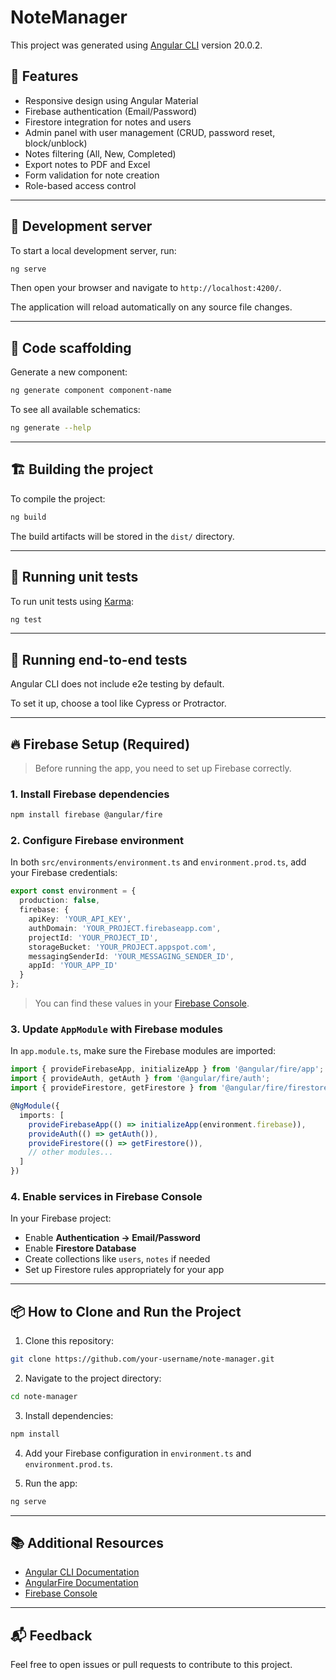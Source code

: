 # NoteManager

This project was generated using [Angular CLI](https://github.com/angular/angular-cli) version 20.0.2.

## 🚀 Features

- Responsive design using Angular Material
- Firebase authentication (Email/Password)
- Firestore integration for notes and users
- Admin panel with user management (CRUD, password reset, block/unblock)
- Notes filtering (All, New, Completed)
- Export notes to PDF and Excel
- Form validation for note creation
- Role-based access control

---

## 🔧 Development server

To start a local development server, run:

```bash
ng serve
```

Then open your browser and navigate to `http://localhost:4200/`.

The application will reload automatically on any source file changes.

---

## 🔨 Code scaffolding

Generate a new component:

```bash
ng generate component component-name
```

To see all available schematics:

```bash
ng generate --help
```

---

## 🏗️ Building the project

To compile the project:

```bash
ng build
```

The build artifacts will be stored in the `dist/` directory.

---

## 🧪 Running unit tests

To run unit tests using [Karma](https://karma-runner.github.io):

```bash
ng test
```

---

## 🧪 Running end-to-end tests

Angular CLI does not include e2e testing by default.

To set it up, choose a tool like Cypress or Protractor.

---

## 🔥 Firebase Setup (Required)

> Before running the app, you need to set up Firebase correctly.

### 1. Install Firebase dependencies

```bash
npm install firebase @angular/fire
```

### 2. Configure Firebase environment

In both `src/environments/environment.ts` and `environment.prod.ts`, add your Firebase credentials:

```ts
export const environment = {
  production: false,
  firebase: {
    apiKey: 'YOUR_API_KEY',
    authDomain: 'YOUR_PROJECT.firebaseapp.com',
    projectId: 'YOUR_PROJECT_ID',
    storageBucket: 'YOUR_PROJECT.appspot.com',
    messagingSenderId: 'YOUR_MESSAGING_SENDER_ID',
    appId: 'YOUR_APP_ID'
  }
};
```

> You can find these values in your [Firebase Console](https://console.firebase.google.com/).

### 3. Update `AppModule` with Firebase modules

In `app.module.ts`, make sure the Firebase modules are imported:

```ts
import { provideFirebaseApp, initializeApp } from '@angular/fire/app';
import { provideAuth, getAuth } from '@angular/fire/auth';
import { provideFirestore, getFirestore } from '@angular/fire/firestore';

@NgModule({
  imports: [
    provideFirebaseApp(() => initializeApp(environment.firebase)),
    provideAuth(() => getAuth()),
    provideFirestore(() => getFirestore()),
    // other modules...
  ]
})
```

### 4. Enable services in Firebase Console

In your Firebase project:

- Enable **Authentication → Email/Password**
- Enable **Firestore Database**
- Create collections like `users`, `notes` if needed
- Set up Firestore rules appropriately for your app

---

## 📦 How to Clone and Run the Project

1. Clone this repository:

```bash
git clone https://github.com/your-username/note-manager.git
```

2. Navigate to the project directory:

```bash
cd note-manager
```

3. Install dependencies:

```bash
npm install
```

4. Add your Firebase configuration in `environment.ts` and `environment.prod.ts`.

5. Run the app:

```bash
ng serve
```

---

## 📚 Additional Resources

- [Angular CLI Documentation](https://angular.dev/tools/cli)
- [AngularFire Documentation](https://github.com/angular/angularfire)
- [Firebase Console](https://console.firebase.google.com/)

---

## 📬 Feedback

Feel free to open issues or pull requests to contribute to this project.
